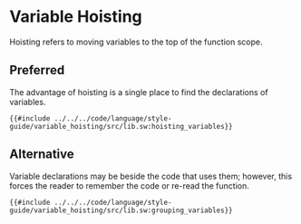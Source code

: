 # Variable Hoisting

Hoisting refers to moving variables to the top of the function scope.

## Preferred

The advantage of hoisting is a single place to find the declarations of variables.

```sway
{{#include ../../../code/language/style-guide/variable_hoisting/src/lib.sw:hoisting_variables}}
```

## Alternative

Variable declarations may be beside the code that uses them; however, this forces the reader to remember the code or re-read the function.

```sway
{{#include ../../../code/language/style-guide/variable_hoisting/src/lib.sw:grouping_variables}}
```
